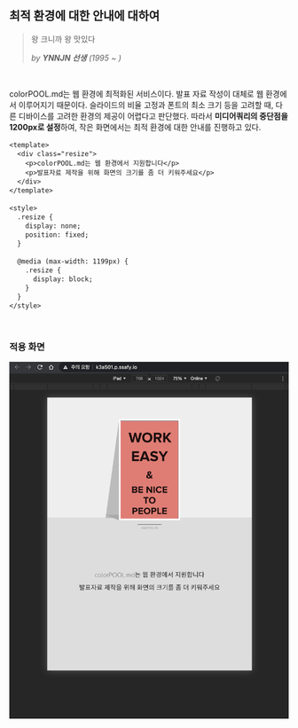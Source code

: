 ## 최적 환경에 대한 안내에 대하여

> 왕 크니까 왕 맛있다
>
> *by **YNNJN 선생** (1995 ~ )*

<br>

colorPOOL.md는 웹 환경에 최적화된 서비스이다. 발표 자료 작성이 대체로 웹 환경에서 이루어지기 때문이다. 슬라이드의 비율 고정과 폰트의 최소 크기 등을 고려할 때, 다른 디바이스를 고려한 환경의 제공이 어렵다고 판단했다. 따라서 **미디어쿼리의 중단점을 1200px로 설정**하여, 작은 화면에서는 최적 환경에 대한 안내를 진행하고 있다.

``` vue
<template>
  <div class="resize">
    <p>colorPOOL.md는 웹 환경에서 지원합니다</p>
    <p>발표자료 제작을 위해 화면의 크기를 좀 더 키워주세요</p>
  </div>
</template>

<style>
  .resize {
    display: none;
    position: fixed;
  }

  @media (max-width: 1199px) {
    .resize {
      display: block;
    }
  }
</style>
```

<br>

### 적용 화면

<img src="../../assets/image/sizeGuide.png"/>

<br>

<br>